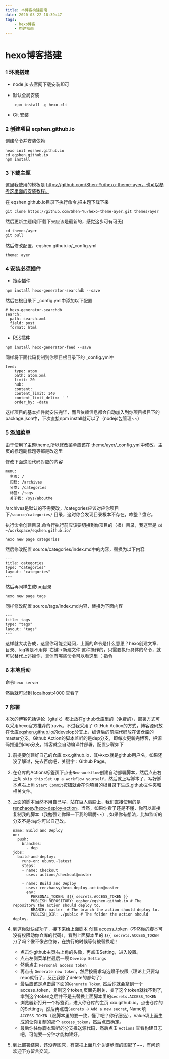 ```yaml
---
title: 本博客构建指南
date: 2020-03-22 18:39:47
tags:
    - hexo博客
    - 构建指南
---
```


# hexo博客搭建

### 1 环境搭建

- node.js 去官网下载安装即可

- 默认全局安装

  ` npm install -g hexo-cli`

- Git 安装

### 2 创建项目  eqshen.github.io

创建命令并安装依赖

```
hexo init eqshen.github.io
cd eqshen.github.io
npm install
```

### 3 下载主题

这里我使用的模板是 https://github.com/Shen-Yu/hexo-theme-ayer，也可以参考这里面的安装教程。

在 eqshen.github.io目录下执行命令,把主题下载下来

`git clone https://github.com/Shen-Yu/hexo-theme-ayer.git themes/ayer`

然后更新主题(刚下载下来应该是最新的，感觉这步可有可无)

```
cd themes/ayer
git pull
```

然后修改配置，eqshen.github.io/_config.yml

`theme: ayer`

### 4 安装必须插件

- 搜索插件

`npm install hexo-generator-searchdb --save`

然后在根目录下 _config.yml中添加以下配置

```
# hexo-generator-searchdb
search:
  path: search.xml
  field: post
  format: html
```

- RSS插件

```
npm install hexo-generator-feed --save
```

同样将下面代码复制到你项目根目录下的 _config.yml中

```
feed:
    type: atom
    path: atom.xml
    limit: 20
    hub:
    content:
    content_limit: 140
    content_limit_delim: ' '
    order_by: -date
```

这样项目的基本插件就安装完毕，而且依赖信息都会自动加入到你项目根目下的package.json中，下次直接npm install就可以了（nodejs包管理~~）

### 5 添加菜单

由于使用了主题theme,所以修改菜单应该在 theme/ayer/_config.yml中修改，主页的标题副标题等都是改这里

修改下面这段代码对应的内容

```
menu:
  主页: /
  归档: /archives
  分类: /categories
  标签: /tags
  关于我: /sys/aboutMe
```

/archives是默认的不需要改，/categories应该对应你项目下`/source/categories/` 目录，这时你会发现目录根本不存在，咋整？盘它。

执行命令创建目录,命令行执行前应该要切换到你项目的（根）目录，我这里是 `cd ~/workspace/eqshen.github.io/`

```
hexo new page categories
```

然后修改配置  source/categories/index.md中的内容，替换为以下内容

```
---
title: categories
type: "categories"
layout: "categories"
---
```



然后再同样生成tag目录

```
hexo new page tags
```

同样修改配置  source/tags/index.md内容，替换为下面内容

```
---
title: tags
type: "tags"
layout: "tags"
---
```



这样就大功告成，这里你可能会疑问，上面的命令是什么意思？hexo创建文章、目录、tag等是不用你 ‘右键->新建文件’这种操作的，只需要执行具体的命令，就可以替代上述操作，具体有哪些命令可以看这里 ：[指令](https://hexo.io/zh-cn/docs/commands)

### 6 本地启动

命令`hexo server`

然后就可以到 localhost:4000 查看了

### 7 部署

本次的博客包括评论（gitalk）都上放在github仓库里的（免费的），部署方式可以采用hexo官方推荐的travis。不过我采用了 GitHub Action的方式，博客源码放在仓库[eqshen.github.io](https://github.com/eqshen/eqshen.github.io)的develop分支上，编译后的前端代码放在该仓库的master分支。Github Action的脚本监听的是dep分支，即每次更新完博客，把源码推送到dep分支，博客就会自动编译并部署。配置步骤如下

1. 前提要创建好自己的仓库 xxx.github.io，其中xxx就是github用户名，如果还没了解过，先去百度吧，关键字：Github Page。

2. 在仓库的Actions标签页下点击`New workflow`创建自动部署脚本，然后点击右上角 `skip this:Set up a workflow yourself`，然后就上写脚本了，写好脚本点右上角 `Start Commit`按钮就会在你项目的根目录下生成.github文件夹和相关文件。

3. 上面的脚本当然不用自己写，站在巨人肩膀上，我们直接使用的是  [renzhaosy/hexo-deploy-action](renzhaosy/hexo-deploy-action)。当然，如果你看了还是不懂，你可以直接复制我的脚本（我勉强让你踩一下我的肩膀~~）, 如果你有想法，比如监听的分支不是`dep`你可以自己改。

   ```
   name: Build and Deploy
   on:
     push:
       branches:
         - dep
   jobs:
     build-and-deploy:
       runs-on: ubuntu-latest
       steps:
       - name: Checkout
         uses: actions/checkout@master
   
       - name: Build and Deploy
         uses: renzhaosy/hexo-deploy-action@master
         env:
           PERSONAL_TOKEN: ${{ secrets.ACCESS_TOKEN }}
           PUBLISH_REPOSITORY: eqshen/eqshen.github.io # The repository the action should deploy to.
           BRANCH: master  # The branch the action should deploy to.
           PUBLISH_DIR: ./public # The folder the action should deploy.
   ```

4. 到这你就快成功了，接下来给上面脚本 创建 access_token（不然你的脚本可没有权限动你仓库的代码），看到上面脚本里的 `${{ secrets.ACCESS_TOKEN }}`了吗？像不像占位符，在执行的时候等待被替换呢！

   - 点击你github主页右上角的头像，再点击Setting，进入设置。
   - 点击左侧菜单栏最后一项 `Develop Settings`
   - 然后点击 `Personal access token`
   - 再点击 `Generate new token`，然后按需求勾选赋予权限（理论上只要勾repo就行了，反正我除了delete的都勾了）
   - 最后应该是点击最下面的`Generate Token`, 然后你就会拿到一个 access_token，复制这个token,页面先别关，关了这个token就找不到了,拿到这个token之后并不是去替换上面脚本里的`secrets.ACCESS_TOKEN`
   - 浏览器新打开一个标签页，进入你仓库的主页  xxx.github.io。点击仓库的的Settings，然后再点击`Secrets` -> `Add a new secret`, Name填 `ACCESS_TOKEN`（跟脚本里的要一致，懂了吧？你仔细品），Value填上面生成的让你复制的那个 `access_token`，然后点击确定。
   - 最后你往你脚本监听的分支推送源代码，然后点击 `Actions` 查看构建日志吧，可能要一分钟才能构建好。

5. 到此部署结束，还没弄图床，有空把上面几个关键步骤的图配了~~，有问题欢迎下方留言交流。